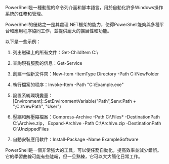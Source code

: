 

PowerShell是一種動態的命令列介面和腳本語言，用於自動化許多Windows操作系統的任務和管理。

PowerShell的優點之一是其處理.NET框架的能力，使得PowerShell能夠與多種平台和應用程序協同工作，並提供龐大的擴展性和功能。

以下是一些示例：

1. 列出磁碟上的所有文件：Get-ChildItem C:\

2. 查詢現有服務的信息：Get-Service

3. 創建一個新文件夾：New-Item -ItemType Directory -Path C:\NewFolder

4. 執行檔案的程序：Invoke-Item -Path "C:\Example.exe"

5. 設置系統環境變量：[Environment]::SetEnvironmentVariable("Path",$env:Path + ";C:\NewPath", "User")

6. 壓縮和解壓縮檔案：Compress-Archive -Path C:\Files\* -DestinationPath C:\Archive.zip， Expand-Archive -Path C:\Archive.zip -DestinationPath C:\UnzippedFiles

7. 自動安裝應用軟件：Install-Package -Name ExampleSoftware

PowerShell是一個非常強大的工具，可以使任務自動化，提高效率並減少錯誤。 它的學習曲線可能有些陡峭，但一旦熟練，它可以大大簡化日常工作。